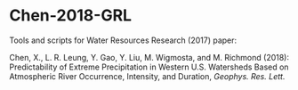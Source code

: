 # Chen-2018-GRL
Tools and scripts for Water Resources Research (2017) paper:

Chen, X., L. R. Leung, Y. Gao, Y. Liu, M. Wigmosta, and M. Richmond (2018): Predictability of Extreme Precipitation in Western U.S. Watersheds Based on Atmospheric River Occurrence, Intensity, and Duration, *Geophys. Res. Lett.*
